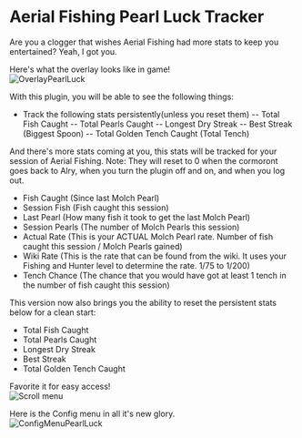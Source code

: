 # Aerial Fishing Pearl Luck Tracker

Are you a clogger that wishes Aerial Fishing had more stats to keep you entertained? Yeah, I got you.

Here's what the overlay looks like in game! <br>
![OverlayPearlLuck](https://github.com/user-attachments/assets/f816c84e-c0b6-447a-8e2c-9303f390e5b6)

With this plugin, you will be able to see the following things:
- Track the following stats persistently(unless you reset them)
-- Total Fish Caught
-- Total Pearls Caught
-- Longest Dry Streak
-- Best Streak (Biggest Spoon)
-- Total Golden Tench Caught (Total Tench)

And there's more stats coming at you, this stats will be tracked for your session of Aerial Fishing.
Note: They will reset to 0 when the cormoront goes back to Alry, when you turn the plugin off and on, and when you log out.
- Fish Caught (Since last Molch Pearl)
- Session Fish (Fish caught this session)
- Last Pearl (How many fish it took to get the last Molch Pearl)
- Session Pearls (The number of Molch Pearls this session)
- Actual Rate (This is your ACTUAL Molch Pearl rate. Number of fish caught this session / Molch Pearls gained)
- Wiki Rate (This is the rate that can be found from the wiki. It uses your Fishing and Hunter level to determine the rate. 1/75 to 1/200)
- Tench Chance (The chance that you would have got at least 1 tench in the number of fish caught this session)

This version now also brings you the ability to reset the persistent stats below for a clean start:
- Total Fish Caught
- Total Pearls Caught
- Longest Dry Streak
- Best Streak
- Total Golden Tench Caught

Favorite it for easy access!<br>
![Scroll menu](https://github.com/user-attachments/assets/1f79eac0-fdc0-4fb8-92b3-5c00be80a225)

Here is the Config menu in all it's new glory.<br>
![ConfigMenuPearlLuck](https://github.com/user-attachments/assets/81121f57-527d-4b5f-83a6-e7229debc8f9)
